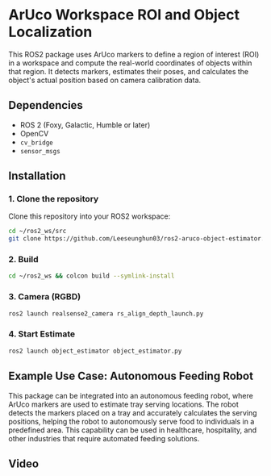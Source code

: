 # ArUco Workspace ROI and Object Localization

This ROS2 package uses ArUco markers to define a region of interest (ROI) in a workspace and compute the real-world coordinates of objects within that region. It detects markers, estimates their poses, and calculates the object's actual position based on camera calibration data.

## Dependencies

- ROS 2 (Foxy, Galactic, Humble or later)
- OpenCV
- `cv_bridge`
- `sensor_msgs`

## Installation

### 1. Clone the repository

Clone this repository into your ROS2 workspace:

```bash
cd ~/ros2_ws/src
git clone https://github.com/Leeseunghun03/ros2-aruco-object-estimator.git aruco_workspace
```

### 2. Build

```bash
cd ~/ros2_ws && colcon build --symlink-install
```

### 3. Camera (RGBD)

```bash
ros2 launch realsense2_camera rs_align_depth_launch.py
```

### 4. Start Estimate
```bash
ros2 launch object_estimator object_estimator.py
```

## Example Use Case: Autonomous Feeding Robot
This package can be integrated into an autonomous feeding robot, where ArUco markers are used to estimate tray serving locations. The robot detects the markers placed on a tray and accurately calculates the serving positions, helping the robot to autonomously serve food to individuals in a predefined area. This capability can be used in healthcare, hospitality, and other industries that require automated feeding solutions.

## Video

